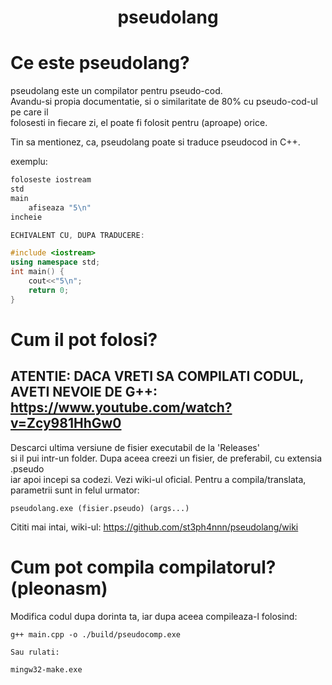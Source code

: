 <h1 align="center">pseudolang</h1>

# Ce este pseudolang?

pseudolang este un compilator pentru pseudo-cod.  
Avandu-si propia documentatie, si o similaritate de 80% cu pseudo-cod-ul pe care il  
folosesti in fiecare zi, el poate fi folosit pentru (aproape) orice.  
    
Tin sa mentionez, ca, pseudolang poate si traduce pseudocod in C++.

exemplu:

```c++
foloseste iostream  
std  
main  
    afiseaza "5\n"  
incheie  

ECHIVALENT CU, DUPA TRADUCERE:  

#include <iostream>  
using namespace std;  
int main() {  
    cout<<"5\n";  
    return 0;  
}  
```

# Cum il pot folosi?

## ATENTIE: DACA VRETI SA COMPILATI CODUL, AVETI NEVOIE DE G++: https://www.youtube.com/watch?v=Zcy981HhGw0  

Descarci ultima versiune de fisier executabil de la 'Releases'  
si il pui intr-un folder. Dupa aceea creezi un fisier, de preferabil, cu extensia .pseudo  
iar apoi incepi sa codezi. Vezi wiki-ul oficial.
Pentru a compila/translata, parametrii sunt in felul urmator:  

```pseudolang.exe (fisier.pseudo) (args...)```

Cititi mai intai, wiki-ul: https://github.com/st3ph4nnn/pseudolang/wiki

# Cum pot compila compilatorul? (pleonasm)

Modifica codul dupa dorinta ta, iar dupa aceea compileaza-l folosind:  
```
g++ main.cpp -o ./build/pseudocomp.exe

Sau rulati:

mingw32-make.exe
```
